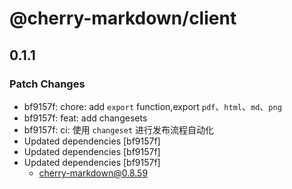 # @cherry-markdown/client

## 0.1.1

### Patch Changes

- bf9157f: chore: add `export` function,export `pdf`、`html`、`md`、`png`
- bf9157f: feat: add changesets
- bf9157f: ci: 使用 `changeset` 进行发布流程自动化
- Updated dependencies [bf9157f]
- Updated dependencies [bf9157f]
- Updated dependencies [bf9157f]
  - cherry-markdown@0.8.59
